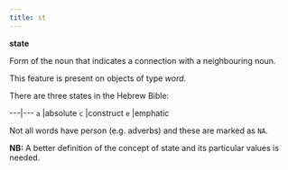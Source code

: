 ```yaml
---
title: st
---
```


**state**


Form of the noun that indicates a connection with a neighbouring noun.

This feature is present on objects of type *word*.

There are three states in the Hebrew Bible:

---|---
`a` |absolute 
`c` |construct 
`e` |emphatic 

Not all words have person (e.g. adverbs) and these are marked as `NA`.

**NB:**
A better definition of the concept of state and its particular values is needed.
